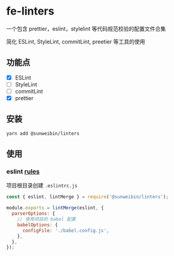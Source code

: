 # fe-linters
一个包含 prettier，eslint，stylelint 等代码规范校验的配置文件合集

简化 ESLint, StyleLint, commitLint, preetier 等工具的使用

## 功能点

- [x] ESLint
- [ ] StyleLint
- [ ] commitLint
- [x] prettier

## 安装

```bash
yarn add @sunweibin/linters
```

## 使用

### eslint [rules](/lib/eslint.js)

项目根目录创建 `.eslintrc.js`

```js
const { eslint, lintMerge } = require('@sunweibin/linters');

module.exports = lintMerge(eslint, {
  parserOptions: {
    // 使用项目的 babel 配置
    babelOptions: {
      configFile: './babel.config.js',
    },
  },
});
```
